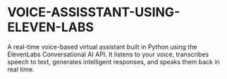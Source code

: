 # VOICE-ASSISSTANT-USING-ELEVEN-LABS
A real-time voice-based virtual assistant built in Python using the ElevenLabs Conversational AI API. It listens to your voice, transcribes speech to text, generates intelligent responses, and speaks them back in real time.
